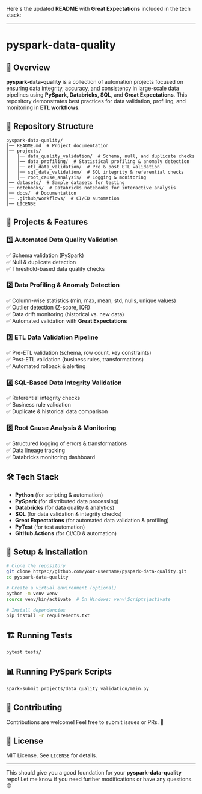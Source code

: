 Here's the updated **README** with **Great Expectations** included in the tech stack:

---

# **pyspark-data-quality**

## 📌 Overview
**pyspark-data-quality** is a collection of automation projects focused on ensuring data integrity, accuracy, and consistency in large-scale data pipelines using **PySpark, Databricks, SQL**, and **Great Expectations**. This repository demonstrates best practices for data validation, profiling, and monitoring in **ETL workflows**.

## 📂 Repository Structure
```
pyspark-data-quality/
│── README.md  # Project documentation
│── projects/
│   │── data_quality_validation/  # Schema, null, and duplicate checks
│   │── data_profiling/  # Statistical profiling & anomaly detection
│   │── etl_data_validation/  # Pre & post ETL validation
│   │── sql_data_validation/  # SQL integrity & referential checks
│   │── root_cause_analysis/  # Logging & monitoring
│── datasets/  # Sample datasets for testing
│── notebooks/  # Databricks notebooks for interactive analysis
│── docs/  # Documentation
│── .github/workflows/  # CI/CD automation
│── LICENSE
```

## 🚀 Projects & Features
### 1️⃣ **Automated Data Quality Validation**
✅ Schema validation (PySpark)  
✅ Null & duplicate detection  
✅ Threshold-based data quality checks  

### 2️⃣ **Data Profiling & Anomaly Detection**
✅ Column-wise statistics (min, max, mean, std, nulls, unique values)  
✅ Outlier detection (Z-score, IQR)  
✅ Data drift monitoring (historical vs. new data)  
✅ Automated validation with **Great Expectations**

### 3️⃣ **ETL Data Validation Pipeline**
✅ Pre-ETL validation (schema, row count, key constraints)  
✅ Post-ETL validation (business rules, transformations)  
✅ Automated rollback & alerting  

### 4️⃣ **SQL-Based Data Integrity Validation**
✅ Referential integrity checks  
✅ Business rule validation  
✅ Duplicate & historical data comparison  

### 5️⃣ **Root Cause Analysis & Monitoring**
✅ Structured logging of errors & transformations  
✅ Data lineage tracking  
✅ Databricks monitoring dashboard  

## 🛠️ Tech Stack
- **Python** (for scripting & automation)
- **PySpark** (for distributed data processing)
- **Databricks** (for data quality & analytics)
- **SQL** (for data validation & integrity checks)
- **Great Expectations** (for automated data validation & profiling)
- **PyTest** (for test automation)
- **GitHub Actions** (for CI/CD & automation)

## 🔧 Setup & Installation
```sh
# Clone the repository
git clone https://github.com/your-username/pyspark-data-quality.git
cd pyspark-data-quality

# Create a virtual environment (optional)
python -m venv venv
source venv/bin/activate  # On Windows: venv\Scripts\activate

# Install dependencies
pip install -r requirements.txt
```

## 🏗️ Running Tests
```sh
pytest tests/
```

## 📊 Running PySpark Scripts
```sh
spark-submit projects/data_quality_validation/main.py
```

## 📢 Contributing
Contributions are welcome! Feel free to submit issues or PRs. 🙌

## 📜 License
MIT License. See `LICENSE` for details.

---

This should give you a good foundation for your **pyspark-data-quality** repo! Let me know if you need further modifications or have any questions. 😊